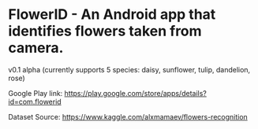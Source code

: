 # FlowerID - An Android app that identifies flowers taken from camera.


v0.1 alpha (currently supports 5 species: daisy, sunflower, tulip, dandelion, rose)

Google Play link: https://play.google.com/store/apps/details?id=com.flowerid

Dataset Source:
https://www.kaggle.com/alxmamaev/flowers-recognition
